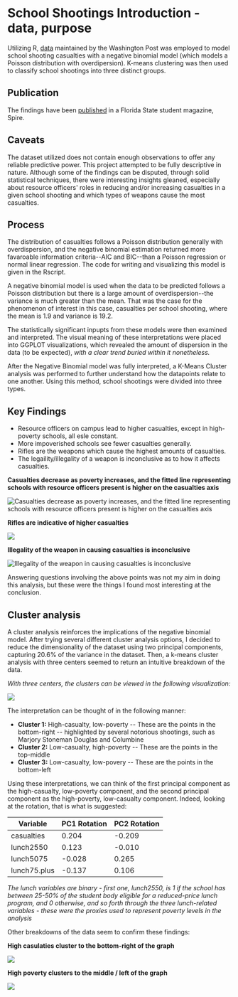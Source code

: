 # School Shootings Introduction - data, purpose
Utilizing R, [data](https://raw.githubusercontent.com/washingtonpost/data-school-shootings/master/school-shootings-data.csv) maintained by the Washington Post was employed to model school shooting casualties with a negative binomial model (which models a Poisson distribution with overdipersion). K-means clustering was then used to classify school shootings into three distinct groups.

## Publication
The findings have been [published](https://spiremagazine.com/2018/10/15/a-statistical-exploration-of-school-shootings/) in a Florida State student magazine, Spire.  

## Caveats
The dataset utilized does not contain enough observations to offer any reliable predictive power. This project attempted to be fully descriptive in nature. Although some of the findings can be disputed, through solid statistical techniques, there were interesting insights gleaned, especially about resource officers' roles in reducing and/or increasing casualties in a given school shooting and which types of weapons cause the most casualties.  

## Process
The distribution of casualties follows a Poisson distribution generally with overdispersion, and the negative binomial estimation returned more favaroable information criteria--AIC and BIC--than a Poisson regression or normal linear regression. The code for writing and visualizing this model is given in the Rscript.

A negative binomial model is used when the data to be predicted follows a Poisson distribution but there is a large amount of overdispersion--the variance is much greater than the mean. That was the case for the phenomenon of interest in this case, casualties per school shooting, where the mean is 1.9 and variance is 19.2.  

The statistically significant inpupts from these models were then examined and interpreted. The visual meaning of these interpretations were placed into GGPLOT visualizations, which revealed the amount of dispersion in the data (to be expected), *with a clear trend buried within it nonetheless.*  

After the Negative Binomial model was fully interpreted, a K-Means Cluster analysis was performed to further understand how the datapoints relate to one another. Using this method, school shootings were divided into three types.  

## Key Findings
- Resource officers on campus lead to higher casualties, except in high-poverty schools, all esle constant.
- More impoverished schools see fewer casualties generally.
- Rifles are the weapons which cause the highest amounts of casualties.
- The legaility/illegality of a weapon is inconclusive as to how it affects casualties.

**Casualties decrease as poverty increases, and the fitted line representing schools with resource officers present is higher on the casualties axis**

![Casualties decrease as poverty increases, and the fitted line representing schools with resource officers present is higher on the casualties axis](https://github.com/mikekeith52/School-Shootings-Usupervised-Learning/blob/master/RO_model_fitted_line.jpeg)

**Rifles are indicative of higher casualties**

![](https://github.com/mikekeith52/School-Shootings-Usupervised-Learning/blob/master/rifle_model_fitted_line.jpeg)

**Illegality of the weapon in causing casualties is inconclusive**

![Illegality of the weapon in causing casualties is inconclusive](https://github.com/mikekeith52/School-Shootings-Usupervised-Learning/blob/master/illegal_weapon_fitted_line.jpeg)

Answering questions involving the above points was not my aim in doing this analysis, but these were the things I found most interesting at the conclusion.

## Cluster analysis
A cluster analysis reinforces the implications of the negative binomial model. After trying several different cluster analysis options, I decided to reduce the dimensionality of the dataset using two principal components, capturing 20.6% of the variance in the dataset. Then, a k-means cluster analysis with three centers seemed to return an intuitive breakdown of the data.  

*With three centers, the clusters can be viewed in the following visualization:*

![](https://github.com/mikekeith52/School-Shootings-Usupervised-Learning/blob/master/cluster_outcomes.jpeg)

The interpretation can be thought of in the following manner:

- **Cluster 1:** High-casualty, low-poverty
-- These are the points in the bottom-right
-- highlighted by several notorious shootings, such as Marjory Stoneman Douglas and Columbine
- **Cluster 2:** Low-casualty, high-poverty
-- These are the points in the top-middle
- **Cluster 3:** Low-casualty, low-povery
-- These are the points in the bottom-left

Using these interpretations, we can think of the first principal component as the high-casualty, low-poverty component, and the second principal component as the high-poverty, low-casualty component. Indeed, looking at the rotation, that is what is suggested:

|Variable|PC1 Rotation|PC2 Rotation|
|------|------|-----|
|casualties|0.204|-0.209|
|lunch2550|0.123|-0.010|
|lunch5075|-0.028|0.265|
|lunch75.plus|-0.137|0.106|

*The lunch variables are binary - first one, lunch2550, is 1 if the school has between 25-50% of the student body eligible for a reduced-price lunch program, and 0 otherwise, and so forth through the three lunch-related variables - these were the proxies used to represent poverty levels in the analysis*

Other breakdowns of the data seem to confirm these findings:

**High casulaties cluster to the bottom-right of the graph**

![](https://github.com/mikekeith52/School-Shootings-Usupervised-Learning/blob/master/cluster_casualties.jpeg)

**High poverty clusters to the middle / left of the graph**

![](https://github.com/mikekeith52/School-Shootings-Usupervised-Learning/blob/master/cluster_poverty.jpeg)
